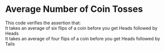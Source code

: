 # Average Number of Coin Tosses

This code verifies the assertion that: </br>
It takes an average of six flips of a coin before you get Heads followed by Heads</br>
It takes an average of four flips of a coin before you get Heads followed by Tails</br>
